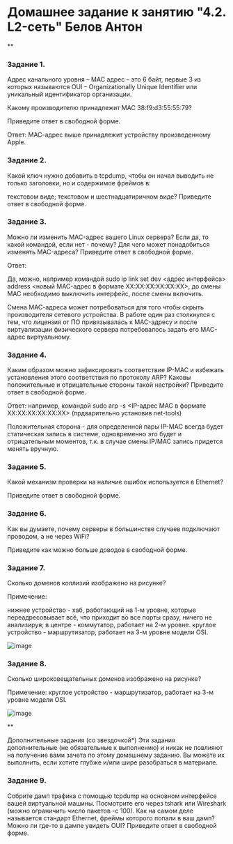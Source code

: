 # Домашнее задание к занятию "4.2. L2-сеть" Белов Антон
**

### Задание 1.
Адрес канального уровня – MAC адрес – это 6 байт, первые 3 из которых называются OUI – Organizationally Unique Identifier или уникальный идентификатор организации.

Какому производителю принадлежит MAC 38:f9:d3:55:55:79?

Приведите ответ в свободной форме.

Ответ: МАС-адрес выше принадлежит устройству произведенному Apple.

### Задание 2.
Какой ключ нужно добавить в tcpdump, чтобы он начал выводить не только заголовки, но и содержимое фреймов в:

текстовом виде;
текстовом и шестнадцатиричном виде?
Приведите ответ в свободной форме.

### Задание 3.
Можно ли изменить MAC-адрес вашего Linux сервера?
Если да, то какой командой, если нет - почему?
Для чего может понадобиться изменять MAC-адреса?
Приведите ответ в свободной форме.

Ответ: 

Да, можно, например командой sudo ip link set dev <адрес интерфейса> address <новый МАС-адрес в формате XX:XX:XX:XX:XX:XX>, до смены МАС необходимо выключить интерфейс, после смены включить.

Смена МАС-адреса может потребоваться для того чтобы скрыть производителя сетевого устройства. В работе один раз столкнулся с тем, что лицензия от ПО привязывалась к MAC-адресу и после виртуализации физического сервера потребовалось задать его МАС-адрес виртуальному.

### Задание 4.
Каким образом можно зафиксировать соответствие IP-MAC и избежать установления этого соответствия по протоколу ARP?
Каковы положительные и отрицательные стороны такой настройки?
Приведите ответ в свободной форме.

Ответ: например, командой sudo arp -s <IP-адрес МАС в формате XX:XX:XX:XX:XX:XX> (прдварительно установив net-tools)

Положительная сторона - для определенной пары IP-MAC всегда будет статическая запись в системе, одновременно это будет и отрицательным моментов, т.к. в случае смены IP/MAC запись придется менять вручную.

### Задание 5.
Какой механизм проверки на наличие ошибок используется в Ethernet?

Приведите ответ в свободной форме.

### Задание 6.
Как вы думаете, почему серверы в большинстве случаев подключают проводом, а не через WiFi?

Приведите как можно больше доводов в свободной форме.

### Задание 7.
Сколько доменов коллизий изображено на рисунке?

Примечение:

нижнее устройство - хаб, работающий на 1-м уровне, которые переадресовывает всё, что приходит во все порты сразу, ничего не анализируя;
в центре - коммутатор, работает на 2-м уровне.
круглое устройство - маршрутизатор, работает на 3-м уровне модели OSI.

![image](https://user-images.githubusercontent.com/107868869/188671786-b3e3491d-c11c-4c17-a5a3-32580b248bab.png)

### Задание 8.
Сколько широковещательных доменов изображено на рисунке?

Примечение: круглое устройство - маршрутизатор, работает на 3-м уровне модели OSI.

![image](https://user-images.githubusercontent.com/107868869/188671895-5e750cd1-8d68-4707-97d9-47aee3d3c513.png)

**

Дополнительные задания (со звездочкой*)
Эти задания дополнительные (не обязательные к выполнению) и никак не повлияют на получение вами зачета по этому домашнему заданию. Вы можете их выполнить, если хотите глубже и/или шире разобраться в материале.

### Задание 9.
Собрите дамп трафика с помощью tcpdump на основном интерфейсе вашей виртуальной машины.
Посмотрите его через tshark или Wireshark (можно ограничить число пакетов -c 100).
Как на самом деле называется стандарт Ethernet, фреймы которого попали в ваш дамп?
Можно ли где-то в дампе увидеть OUI?
Приведите ответ в свободной форме.
